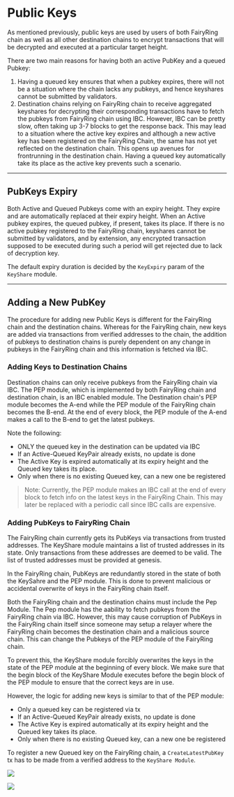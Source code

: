 # Public Keys

As mentioned previously, public keys are used by users of both FairyRing chain as well as all other destination chains to encrypt transactions that will be decrypted and executed at a particular target height.

There are two main reasons for having both an active PubKey and a queued Pubkey:

1. Having a queued key ensures that when a pubkey expires, there will not be a situation where the chain lacks any pubkeys, and hence keyshares cannot be submitted by validators.
2. Destination chains relying on FairyRing chain to receive aggregated keyshares for decrypting their corresponding transactions have to fetch the pubkeys from FairyRing chain using IBC. However, IBC can be pretty slow, often taking up 3-7 blocks to get the response back. This may lead to a situation where the active key expires and although a new active key has been registered on the FairyRing Chain, the same has not yet reflected on the destination chain. This opens up avenues for frontrunning in the destination chain. Having a queued key automatically take its place as the active key prevents such a scenario.

---

## PubKeys Expiry

Both Active and Queued Pubkeys come with an expiry height. They expire and are automatically replaced at their expiry height. When an Active pubkey expires, the queued pubkey, if present, takes its place. If there is no active pubkey registered to the FairyRing chain, keyshares cannot be submitted by validators, and by extension, any encrypted transaction supposed to be executed during such a period will get rejected due to lack of decryption key.

The default expiry duration is decided by the `KeyExpiry` param of the `KeyShare` module.

---

## Adding a New PubKey

The procedure for adding new Public Keys is different for the FairyRing chain and the destination chains. Whereas for the FairyRing chain, new keys are added via transactions from verified addresses to the chain, the addition of pubkeys to destination chains is purely dependent on any change in pubkeys in the FairyRing chain and this information is fetched via IBC.

### Adding Keys to Destination Chains

Destination chains can only receive pubkeys from the FairyRing chain via IBC. The PEP module, which is implemented by both FairyRing chain and destination chain, is an IBC enabled module. The Destination chain's PEP module becomes the A-end while the PEP module of the FairyRing chain becomes the B-end. At the end of every block, the PEP module of the A-end makes a call to the B-end to get the latest pubkeys.

Note the following:

- ONLY the queued key in the destination can be updated via IBC
- If an Active-Queued KeyPair already exists, no update is done
- The Active Key is expired automatically at its expiry height and the Queued key takes its place.
- Only when there is no existing Queued key, can a new one be registered

> Note: Currently, the PEP module makes an IBC call at the end of every block to fetch info on the latest keys in the FairyRing Chain. This may later be replaced with a periodic call since IBC calls are expensive.

### Adding PubKeys to FairyRing Chain

The FairyRing chain currently gets its PubKeys via transactions from trusted addresses. The KeyShare module maintains a list of trusted addresses in its state. Only transactions from these addresses are deemed to be valid. The list of trusted addresses must be provided at genesis.

In the FairyRing chain, PubKeys are redundantly stored in the state of both the KeySahre and the PEP module. This is done to prevent malicious or accidental overwrite of keys in the FairyRing chain itself.

Both the FairyRing chain and the destination chains must include the Pep Module. The Pep module has the aability to fetch pubkeys from the FairyRing chain via IBC. However, this may cause corruption of PubKeys in the FairyRing chain itself since someone may setup a relayer where the FairyRing chain becomes the destination chain and a malicious source chain. This can change the Pubkeys of the PEP module of the FairyRing chain.

To prevent this, the KeyShare module forcibly overwrites the keys in the state of the PEP module at the beginning of every block. We make sure that the begin block of the KeyShare Module executes before the begin block of the PEP module to ensure that the correct keys are in use.

However, the logic for adding new keys is similar to that of the PEP module:

- Only a queued key can be registered via tx
- If an Active-Queued KeyPair already exists, no update is done
- The Active Key is expired automatically at its expiry height and the Queued key takes its place.
- Only when there is no existing Queued key, can a new one be registered

To register a new Queued key on the FairyRing chain, a `CreateLatestPubKey` tx has to be made from a verified address to the `KeyShare Module`.

![ ](docs/images/PubKey_Update_Fairy.png?raw=true)

![ ](docs/images/PubKey_Update_Destination.png?raw=true)
